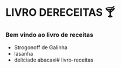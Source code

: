 # LIVRO DERECEITAS :cocktail:

### Bem vindo ao livro de  receitas

- Strogonoff de  Galinha 
- lasanha
- deliciade abacaxi# livro-receitas
